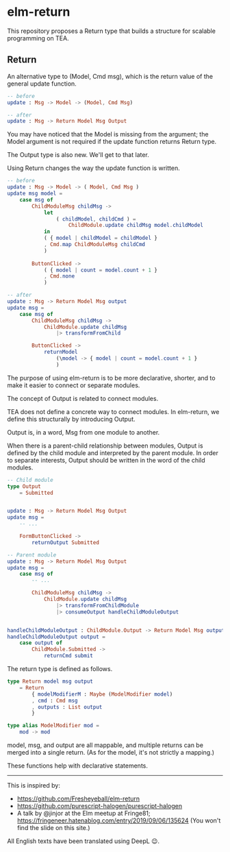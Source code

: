 # elm-return

This repository proposes a Return type that builds a structure for scalable programming on TEA.

## Return

An alternative type to (Model, Cmd msg), which is the return value of the general update function.

```elm
-- before
update : Msg -> Model -> (Model, Cmd Msg)

-- after
update : Msg -> Return Model Msg Output
```

You may have noticed that the Model is missing from the argument; the Model argument is not required if the update function returns Return type.

The Output type is also new. We'll get to that later.

Using Return changes the way the update function is written.

```elm
-- before
update : Msg -> Model -> ( Model, Cmd Msg )
update msg model =
    case msg of
        ChildModuleMsg childMsg ->
            let
                ( childModel, childCmd ) =
                    ChildModule.update childMsg model.childModel
            in
            ( { model | childModel = childModel }
            , Cmd.map ChildModuleMsg childCmd
            )
        
        ButtonClicked ->
            ( { model | count = model.count + 1 }
            , Cmd.none
            )

-- after
update : Msg -> Return Model Msg output
update msg =
    case msg of
        ChildModuleMsg childMsg ->
            ChildModule.update childMsg
                |> transformFromChild

        ButtonClicked ->
            returnModel
                (\model -> { model | count = model.count + 1 }
                )
```

The purpose of using elm-return is to be more declarative, shorter, and to make it easier to connect or separate modules.

The concept of Output is related to connect modules.

TEA does not define a concrete way to connect modules.
In elm-return, we define this structurally by introducing Output.

Output is, in a word, Msg from one module to another.

When there is a parent-child relationship between modules, Output is defined by the child module and interpreted by the parent module.
In order to separate interests, Output should be written in the word of the child modules.
```elm
-- Child module
type Output
    = Submitted


update : Msg -> Return Model Msg Output
update msg =
    -- ...

    FormButtonClicked ->
        returnOutput Submitted
```

```elm
-- Parent module
update : Msg -> Return Model Msg Output
update msg =
    case msg of
        -- ...

        ChildModuleMsg childMsg ->
            ChildModule.update childMsg
                |> transformFromChildModule
                |> consumeOutput handleChildModuleOutput


handleChildModuleOutput : ChildModule.Output -> Return Model Msg output
handleChildModuleOutput output =
    case output of
        ChildModule.Submitted ->
            returnCmd submit
```

The return type is defined as follows.

```elm
type Return model msg output
    = Return
        { modelModifierM : Maybe (ModelModifier model)
        , cmd : Cmd msg
        , outputs : List output
        }

type alias ModelModifier mod =
    mod -> mod
```

model, msg, and output are all mappable, and multiple returns can be merged into a single return. (As for the model, it's not strictly a mapping.)

These functions help with declarative statements.

---

This is inspired by:
  - https://github.com/Fresheyeball/elm-return
  - https://github.com/purescript-halogen/purescript-halogen
  - A talk by @jinjor at the Elm meetup at Fringe81; https://fringeneer.hatenablog.com/entry/2019/09/06/135624 (You won't find the slide on this site.)

All English texts have been translated using DeepL 😉.